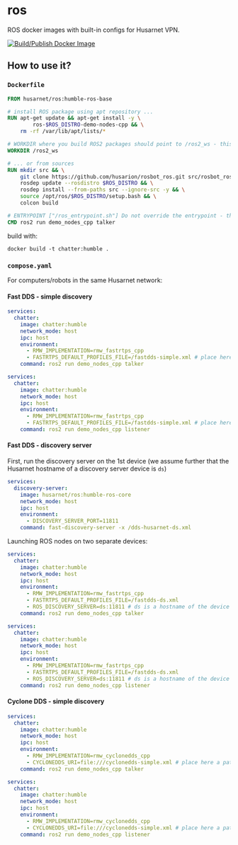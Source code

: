 # ros

ROS docker images with built-in configs for Husarnet VPN.

[![Build/Publish Docker Image](https://github.com/husarnet/ros/actions/workflows/build_push_test.yaml/badge.svg)](https://github.com/husarnet/ros/actions/workflows/build_push_test.yaml)

## How to use it?

### `Dockerfile`

```Dockerfile
FROM husarnet/ros:humble-ros-base

# install ROS package using apt repository ...
RUN apt-get update && apt-get install -y \
        ros-$ROS_DISTRO-demo-nodes-cpp && \
    rm -rf /var/lib/apt/lists/*

# WORKDIR where you build ROS2 packages should point to /ros2_ws - this directory is used in the ENTRYPOINT
WORKDIR /ros2_ws 

# ... or from sources
RUN mkdir src && \
    git clone https://github.com/husarion/rosbot_ros.git src/rosbot_ros -b humble && \
    rosdep update --rosdistro $ROS_DISTRO && \
    rosdep install --from-paths src --ignore-src -y && \
    source /opt/ros/$ROS_DISTRO/setup.bash && \
    colcon build

# ENTRYPOINT ["/ros_entrypoint.sh"] Do not override the entrypoint - this is where magic happens
CMD ros2 run demo_nodes_cpp talker
```

build with:

```
docker build -t chatter:humble .
```

### `compose.yaml`

For computers/robots in the same Husarnet network:

#### **Fast DDS** - simple discovery

```yaml
services:
  chatter:
    image: chatter:humble
    network_mode: host
    ipc: host
    environment:
      - RMW_IMPLEMENTATION=rmw_fastrtps_cpp
      - FASTRTPS_DEFAULT_PROFILES_FILE=/fastdds-simple.xml # place here a path to NON-EXISTING file - it will be created in entrypoint with a Husarnet config
    command: ros2 run demo_nodes_cpp talker
```

```yaml
services:
  chatter:
    image: chatter:humble
    network_mode: host
    ipc: host
    environment:
      - RMW_IMPLEMENTATION=rmw_fastrtps_cpp
      - FASTRTPS_DEFAULT_PROFILES_FILE=/fastdds-simple.xml # place here a path to NON-EXISTING file - it will be created in entrypoint with a Husarnet config
    command: ros2 run demo_nodes_cpp listener
```

#### **Fast DDS** - discovery server

First, run the discovery server on the 1st device (we assume further that the Husarnet hostname of a discovery server device is `ds`)

```yaml
services:
  discovery-server:
    image: husarnet/ros:humble-ros-core
    network_mode: host
    ipc: host
    environment:
      - DISCOVERY_SERVER_PORT=11811
    command: fast-discovery-server -x /dds-husarnet-ds.xml
```

Launching ROS nodes on two separate devices:

```yaml
services:
  chatter:
    image: chatter:humble
    network_mode: host
    ipc: host
    environment:
      - RMW_IMPLEMENTATION=rmw_fastrtps_cpp
      - FASTRTPS_DEFAULT_PROFILES_FILE=/fastdds-ds.xml
      - ROS_DISCOVERY_SERVER=ds:11811 # ds is a hostname of the device running Discovery Server and 11811 is a port we specifed in DISCOVERY_SERVER_PORT env
    command: ros2 run demo_nodes_cpp talker
```

```yaml
services:
  chatter:
    image: chatter:humble
    network_mode: host
    ipc: host
    environment:
      - RMW_IMPLEMENTATION=rmw_fastrtps_cpp
      - FASTRTPS_DEFAULT_PROFILES_FILE=/fastdds-ds.xml
      - ROS_DISCOVERY_SERVER=ds:11811 # ds is a hostname of the device running Discovery Server and 11811 is a port we specifed in DISCOVERY_SERVER_PORT env
    command: ros2 run demo_nodes_cpp listener
```

#### **Cyclone DDS** - simple discovery

```yaml
services:
  chatter:
    image: chatter:humble
    network_mode: host
    ipc: host
    environment:
      - RMW_IMPLEMENTATION=rmw_cyclonedds_cpp
      - CYCLONEDDS_URI=file:///cyclonedds-simple.xml # place here a path to NON-EXISTING file - it will be created in entrypoint with a Husarnet config
    command: ros2 run demo_nodes_cpp talker
```

```yaml
services:
  chatter:
    image: chatter:humble
    network_mode: host
    ipc: host
    environment:
      - RMW_IMPLEMENTATION=rmw_cyclonedds_cpp
      - CYCLONEDDS_URI=file:///cyclonedds-simple.xml # place here a path to NON-EXISTING file - it will be created in entrypoint with a Husarnet config
    command: ros2 run demo_nodes_cpp listener
```